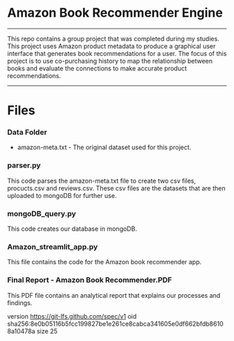 # Amazon Book Recommender Engine
-------------------------

This repo contains a group project that was completed during my studies. This project uses Amazon product metadata to produce a graphical user interface that generates book recommendations for a user. The focus of this project is to use co-purchasing history to map the relationship between books and evaluate the connections to make accurate product recommendations. 

-------------------------

# Files
### Data Folder
* amazon-meta.txt - The original dataset used for this project.

### parser.py
This code parses the amazon-meta.txt file to create two csv files, procucts.csv and reviews.csv. These csv files are the datasets that are then uploaded to mongoDB for further use.

### mongoDB_query.py
This code creates our database in mongoDB.

### Amazon_streamlit_app.py
This file contains the code for the Amazon book recommender app.

### Final Report - Amazon Book Recommender.PDF
This PDF file contains an analytical report that explains our processes and findings.





version https://git-lfs.github.com/spec/v1
oid sha256:8e0b05116b5fcc199827be1e261ce8cabca341605e0df662bfdb86108a10478a
size 25
